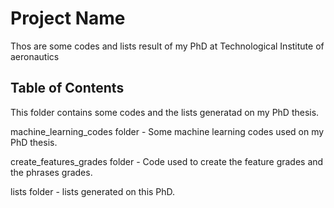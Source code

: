 # Project Name

Thos are some codes and lists result of my PhD at Technological Institute of aeronautics

## Table of Contents

This folder contains some codes and the lists generatad on my PhD thesis.

machine_learning_codes folder - Some  machine learning codes used on my PhD thesis.

create_features_grades folder - Code used to create the feature grades and the phrases grades.

lists folder - lists generated on this PhD.
